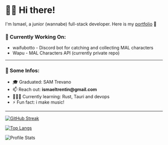 # 👋🏻 Hi there!

I'm Ismael, a junior (wannabe) full-stack developer.
Here is my [portfolio](https://priisma.dev) 💼

### 🔧 Currently Working On:

* waifubotto - Discord bot for catching and collecting MAL characters
* Wapu - MAL Characters API (currently private repo)

---

### 🔎 Some Infos:

- 🎓 Graduated:                SAM Trevano
- 📫 Reach out:           __ismaeltrentin@gmail.com__
- 👨🏻‍💻 Currently learning:    Rust, Tauri and devops
- ⚡ Fun fact:                  i make music!

---

[![GitHub Streak](http://github-readme-streak-stats.herokuapp.com?user=IsmaelTrentin&theme=tokyonight)](https://git.io/streak-stats)

[![Top Langs](https://github-readme-stats-phi-olive-85.vercel.app/api/top-langs/?username=IsmaelTrentin&layout=compact&theme=tokyonight)](https://github.com/anuraghazra/github-readme-stats)

![Profile Stats](https://github-readme-stats-phi-olive-85.vercel.app/api?username=IsmaelTrentin&count_private=true&show_icons=true&theme=tokyonight)
